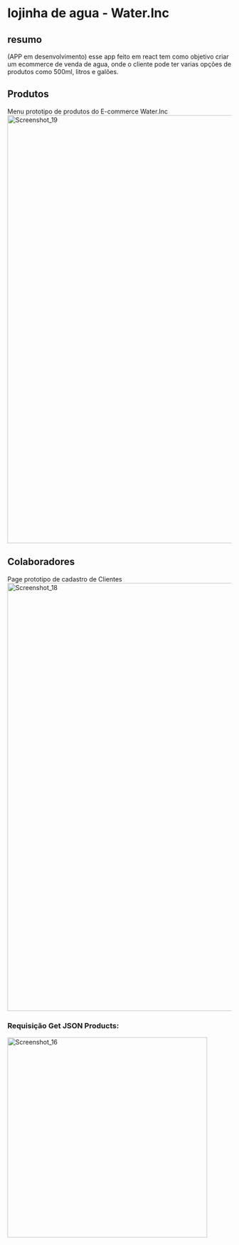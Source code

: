 # lojinha de agua - Water.Inc

## resumo
(APP em desenvolvimento)
esse app feito em react tem como objetivo criar um ecommerce de venda de agua, onde o cliente pode ter varias opções de produtos como 500ml, litros e galões.

## Produtos
Menu prototipo de produtos do E-commerce Water.Inc
<img width="960" alt="Screenshot_19" src="https://github.com/jcr04/ecommerce-agua-react/assets/70778525/9ee1ca33-001b-40a1-8311-99196aef3e58">

## Colaboradores
Page prototipo de cadastro de Clientes
<img width="960" alt="Screenshot_18" src="https://github.com/jcr04/ecommerce-agua-react/assets/70778525/19c3d639-acd0-4488-8400-a5d4c92f785c">

### Requisição Get JSON Products:
<img width="449" alt="Screenshot_16" src="https://github.com/jcr04/ecommerce-agua-react/assets/70778525/01c7dd8e-8238-45a3-a887-c80535408f68">

